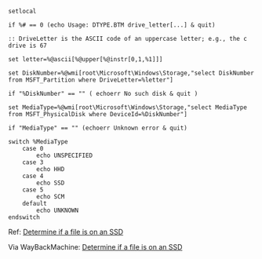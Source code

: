 ```dos
setlocal

if %# == 0 (echo Usage: DTYPE.BTM drive_letter[...] & quit)

:: DriveLetter is the ASCII code of an uppercase letter; e.g., the c drive is 67

set letter=%@ascii[%@upper[%@instr[0,1,%1]]]

set DiskNumber=%@wmi[root\Microsoft\Windows\Storage,"select DiskNumber from MSFT_Partition where DriveLetter=%letter"]

if "%DiskNumber" == "" ( echoerr No such disk & quit )

set MediaType=%@wmi[root\Microsoft\Windows\Storage,"select MediaType from MSFT_PhysicalDisk where DeviceId=%DiskNumber"]

if "MediaType" == "" (echoerr Unknown error & quit)

switch %MediaType
    case 0
        echo UNSPECIFIED
    case 3
        echo HHD
    case 4
        echo SSD
    case 5
        echo SCM
    default
        echo UNKNOWN
endswitch
```

Ref: [Determine if a file is on an SSD](https://jpsoft.com/forums/threads/determine-if-a-file-is-on-an-ssd-drive.10568/#post-59569)

Via WayBackMachine: [Determine if a file is on an SSD](https://web.archive.org/web/20201217155509/https://jpsoft.com/forums/threads/determine-if-a-file-is-on-an-ssd-drive.10568/#post-59569)